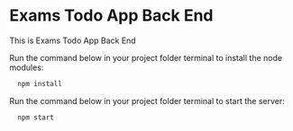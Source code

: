 
# Exams Todo App Back End

This is Exams Todo App Back End

Run the command below in your project folder terminal to install the node modules:
```bash
  npm install
```

Run the command below in your project folder terminal to start the server:
```bash
  npm start
```
